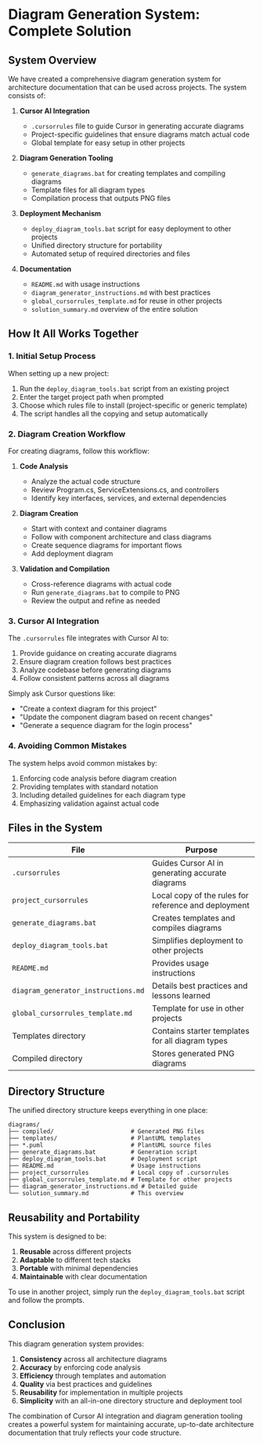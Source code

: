# Diagram Generation System: Complete Solution

## System Overview

We have created a comprehensive diagram generation system for architecture documentation that can be used across projects. The system consists of:

1. **Cursor AI Integration**
   - `.cursorrules` file to guide Cursor in generating accurate diagrams
   - Project-specific guidelines that ensure diagrams match actual code
   - Global template for easy setup in other projects

2. **Diagram Generation Tooling**
   - `generate_diagrams.bat` for creating templates and compiling diagrams
   - Template files for all diagram types
   - Compilation process that outputs PNG files

3. **Deployment Mechanism**
   - `deploy_diagram_tools.bat` script for easy deployment to other projects
   - Unified directory structure for portability
   - Automated setup of required directories and files

4. **Documentation**
   - `README.md` with usage instructions
   - `diagram_generator_instructions.md` with best practices
   - `global_cursorrules_template.md` for reuse in other projects
   - `solution_summary.md` overview of the entire solution

## How It All Works Together

### 1. Initial Setup Process

When setting up a new project:

1. Run the `deploy_diagram_tools.bat` script from an existing project
2. Enter the target project path when prompted
3. Choose which rules file to install (project-specific or generic template)
4. The script handles all the copying and setup automatically

### 2. Diagram Creation Workflow

For creating diagrams, follow this workflow:

1. **Code Analysis**
   - Analyze the actual code structure
   - Review Program.cs, ServiceExtensions.cs, and controllers
   - Identify key interfaces, services, and external dependencies

2. **Diagram Creation**
   - Start with context and container diagrams
   - Follow with component architecture and class diagrams
   - Create sequence diagrams for important flows
   - Add deployment diagram

3. **Validation and Compilation**
   - Cross-reference diagrams with actual code
   - Run `generate_diagrams.bat` to compile to PNG
   - Review the output and refine as needed

### 3. Cursor AI Integration

The `.cursorrules` file integrates with Cursor AI to:

1. Provide guidance on creating accurate diagrams
2. Ensure diagram creation follows best practices
3. Analyze codebase before generating diagrams
4. Follow consistent patterns across all diagrams

Simply ask Cursor questions like:
- "Create a context diagram for this project"
- "Update the component diagram based on recent changes"
- "Generate a sequence diagram for the login process"

### 4. Avoiding Common Mistakes

The system helps avoid common mistakes by:

1. Enforcing code analysis before diagram creation
2. Providing templates with standard notation
3. Including detailed guidelines for each diagram type
4. Emphasizing validation against actual code

## Files in the System

| File | Purpose |
|------|---------|
| `.cursorrules` | Guides Cursor AI in generating accurate diagrams |
| `project_cursorrules` | Local copy of the rules for reference and deployment |
| `generate_diagrams.bat` | Creates templates and compiles diagrams |
| `deploy_diagram_tools.bat` | Simplifies deployment to other projects |
| `README.md` | Provides usage instructions |
| `diagram_generator_instructions.md` | Details best practices and lessons learned |
| `global_cursorrules_template.md` | Template for use in other projects |
| Templates directory | Contains starter templates for all diagram types |
| Compiled directory | Stores generated PNG diagrams |

## Directory Structure

The unified directory structure keeps everything in one place:

```
diagrams/
├── compiled/                      # Generated PNG files
├── templates/                     # PlantUML templates
├── *.puml                         # PlantUML source files
├── generate_diagrams.bat          # Generation script
├── deploy_diagram_tools.bat       # Deployment script
├── README.md                      # Usage instructions
├── project_cursorrules            # Local copy of .cursorrules
├── global_cursorrules_template.md # Template for other projects
├── diagram_generator_instructions.md # Detailed guide
└── solution_summary.md            # This overview
```

## Reusability and Portability

This system is designed to be:

1. **Reusable** across different projects
2. **Adaptable** to different tech stacks
3. **Portable** with minimal dependencies
4. **Maintainable** with clear documentation

To use in another project, simply run the `deploy_diagram_tools.bat` script and follow the prompts.

## Conclusion

This diagram generation system provides:

1. **Consistency** across all architecture diagrams
2. **Accuracy** by enforcing code analysis
3. **Efficiency** through templates and automation
4. **Quality** via best practices and guidelines
5. **Reusability** for implementation in multiple projects
6. **Simplicity** with an all-in-one directory structure and deployment tool

The combination of Cursor AI integration and diagram generation tooling creates a powerful system for maintaining accurate, up-to-date architecture documentation that truly reflects your code structure. 